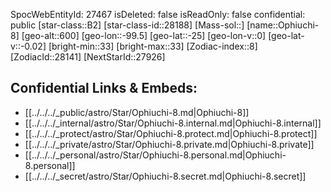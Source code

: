 ﻿---
location: [-25,-99.5,600]
type: Star
tags:
- astro/Star

---
SpocWebEntityId: 27467
isDeleted: false
isReadOnly: false
confidential: public
[star-class::B2]
[star-class-id::28188]
[Mass-sol::]
[name::Ophiuchi-8]
[geo-alt::600]
[geo-lon::-99.5]
[geo-lat::-25]
[geo-lon-v::0]
[geo-lat-v::-0.02]
[bright-min::33]
[bright-max::33]
[Zodiac-index::8]
[ZodiacId::28141]
[NextStarId::27926]



## Confidential Links & Embeds: 
- [[../../../_public/astro/Star/Ophiuchi-8.md|Ophiuchi-8]] 
- [[../../../_internal/astro/Star/Ophiuchi-8.internal.md|Ophiuchi-8.internal]] 
- [[../../../_protect/astro/Star/Ophiuchi-8.protect.md|Ophiuchi-8.protect]] 
- [[../../../_private/astro/Star/Ophiuchi-8.private.md|Ophiuchi-8.private]] 
- [[../../../_personal/astro/Star/Ophiuchi-8.personal.md|Ophiuchi-8.personal]] 
- [[../../../_secret/astro/Star/Ophiuchi-8.secret.md|Ophiuchi-8.secret]] 
